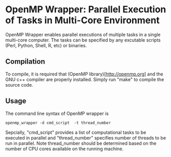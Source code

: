 OpenMP Wrapper: Parallel Execution of Tasks in Multi-Core Environment
==============

OpenMP Wrapper enables parallel executions of multiple tasks in a single multi-core computer. The tasks can be specified by any excutable scripts (Perl, Python, Shell, R, etc) or binaries. 


## Compilation

To compile, it is required that (OpenMP library)[http://openmp.org] and the GNU c++ compiler are properly installed. Simply run "make" to compile the source code.


## Usage

The command line syntax of OpenMP wrapper is 

```{shell}
openmp_wrapper -d cmd_script  -t thread_number
```
Sepcially, "cmd_script" provides a list of computational tasks to be executed in parallel and "thread_number" specifies number of threads to be run in parallel. Note thread_number should be determined based on the number of CPU cores available on the running machine.


